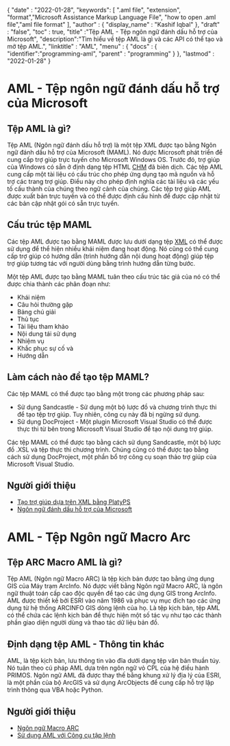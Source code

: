 
{
  "date" : "2022-01-28",
  "keywords": [ ".aml file", "extension", "format","Microsoft Assistance Markup Language File", "how to open .aml file","aml file format" ],
  "author" : {
    "display_name" : "Kashif Iqbal"
},
  "draft" : "false",
  "toc" : true,
  "title" :"Tệp AML - Tệp ngôn ngữ đánh dấu hỗ trợ của Microsoft",
  "description":"Tìm hiểu về tệp AML là gì và các API có thể tạo và mở tệp AML.",
  "linktitle" : "AML",
  "menu" : {
    "docs" : {
      "identifier":"programming-aml",
      "parent" : "programming"
}
},
  "lastmod" : "2022-01-28"
}

# AML - Tệp ngôn ngữ đánh dấu hỗ trợ của Microsoft

## Tệp AML là gì?

Tệp AML (Ngôn ngữ đánh dấu hỗ trợ) là một tệp XML được tạo bằng Ngôn ngữ đánh dấu hỗ trợ của Microsoft (MAML). Nó được Microsoft phát triển để cung cấp trợ giúp trực tuyến cho Microsoft Windows OS. Trước đó, trợ giúp của Windows có sẵn ở định dạng tệp HTML [CHM](/vi/web/chm/) đã biên dịch. Các tệp AML cung cấp một tài liệu có cấu trúc cho phép ứng dụng tạo mã nguồn và hỗ trợ các trang trợ giúp. Điều này cho phép định nghĩa các tài liệu và các yếu tố cấu thành của chúng theo ngữ cảnh của chúng. Các tệp trợ giúp AML được xuất bản trực tuyến và có thể được định cấu hình để được cập nhật từ các bản cập nhật gói có sẵn trực tuyến.

## Cấu trúc tệp MAML

Các tệp AML được tạo bằng MAML được lưu dưới dạng tệp [XML](/vi/web/xml/) có thể được sử dụng để thể hiện nhiều khái niệm đang hoạt động. Nó cũng có thể cung cấp trợ giúp có hướng dẫn (trình hướng dẫn nội dung hoạt động) giúp tệp trợ giúp tương tác với người dùng bằng trình hướng dẫn từng bước.

Một tệp AML được tạo bằng MAML tuân theo cấu trúc tác giả của nó có thể được chia thành các phân đoạn như:

* Khái niệm
* Câu hỏi thường gặp
* Bảng chú giải
* Thủ tục
* Tài liệu tham khảo
* Nội dung tái sử dụng
* Nhiệm vụ
* Khắc phục sự cố và
* Hướng dẫn

## Làm cách nào để tạo tệp MAML?

Các tệp MAML có thể được tạo bằng một trong các phương pháp sau:

* Sử dụng Sandcastle - Sử dụng một bộ lược đồ và chương trình thực thi để tạo tệp trợ giúp. Tuy nhiên, công cụ này đã bị ngừng sử dụng.
* Sử dụng DocProject - Một plugin Microsoft Visual Studio có thể được thực thi từ bên trong Microsoft Visual Studio để tạo nội dung trợ giúp.

Các tệp MAML có thể được tạo bằng cách sử dụng Sandcastle, một bộ lược đồ .XSL và tệp thực thi chương trình. Chúng cũng có thể được tạo bằng cách sử dụng DocProject, một phần bổ trợ công cụ soạn thảo trợ giúp của Microsoft Visual Studio.

## Người giới thiệu

* [Tạo trợ giúp dựa trên XML bằng PlatyPS
](https://learn.microsoft.com/en-us/powershell/scripting/dev-cross-plat/create-help-using-platyps?view=powershell-7.2)
* [Ngôn ngữ đánh dấu hỗ trợ của Microsoft](https://en.wikipedia.org/wiki/Microsoft_Assistance_Markup_Language)

# AML - Tệp Ngôn ngữ Macro Arc

## Tệp ARC Macro AML là gì?

Tệp AML (Ngôn ngữ Macro ARC) là tệp kịch bản được tạo bằng ứng dụng GIS của Máy trạm ArcInfo. Nó được viết bằng Ngôn ngữ Macro ARC, là ngôn ngữ thuật toán cấp cao độc quyền để tạo các ứng dụng GIS trong ArcInfo. AML được thiết kế bởi ESRI vào năm 1986 và phục vụ mục đích tạo các ứng dụng từ hệ thống ARCINFO GIS dòng lệnh của họ. Là tệp kịch bản, tệp AML có thể chứa các lệnh kịch bản để thực hiện một số tác vụ như tạo các thành phần giao diện người dùng và thao tác dữ liệu bản đồ.

## Định dạng tệp AML - Thông tin khác

AML, là tệp kịch bản, lưu thông tin vào đĩa dưới dạng tệp văn bản thuần túy. Nó tuân theo cú pháp AML dựa trên ngôn ngữ vỏ CPL của hệ điều hành PRIMOS. Ngôn ngữ AML đã được thay thế bằng khung xử lý địa lý của ESRI, là một phần của bộ ArcGIS và sử dụng ArcObjects để cung cấp hỗ trợ lập trình thông qua VBA hoặc Python.

## Người giới thiệu

* [Ngôn ngữ Macro ARC](https://en.wikipedia.org/wiki/ARC_Macro_Language)
* [Sử dụng AML với Công cụ tập lệnh](https://desktop.arcgis.com/en/arcmap/latest/analyze/creating-tools/using-amls-with-script-tools.htm)


